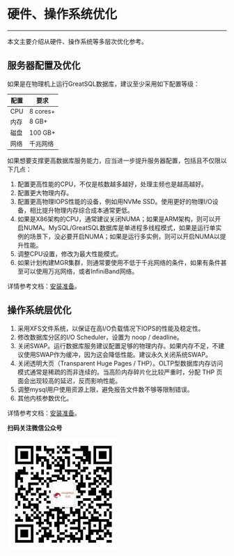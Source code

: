 # 硬件、操作系统优化
---

本文主要介绍从硬件、操作系统等多层次优化参考。

## 服务器配置及优化

如果是在物理机上运行GreatSQL数据库，建议至少采用如下配置等级：

| 配置 | 要求 |
| --- | --- |
| CPU | 8 cores+ |
| 内存 | 8 GB+ |
| 磁盘 | 100 GB+ |
| 网络 | 千兆网络 |

如果想要支撑更高数据库服务能力，应当进一步提升服务器配置，包括且不仅限以下几点：

1. 配置更高性能的CPU，不仅是核数越多越好，处理主频也是越高越好。
2. 配置更大物理内存。
3. 配置更高物理IOPS性能的设备，例如用NVMe SSD。使用更好的物理I/O设备，相比提升物理内存综合成本通常更低。
4. 如果是X86架构的CPU，通常建议关闭NUMA；如果是ARM架构，则可以开启NUMA。MySQL/GreatSQL数据库是单进程多线程模式，如果是运行单实例的场景下，没必要开启NUMA；如果是运行多实例，则可以开启NUMA以提升性能。
5. 调整CPU设置，修改为最大性能模式。
6. 如果计划构建MGR集群，则通常要使用不低于千兆网络的条件，如果有条件甚至可以使用万兆网络，或者InfiniBand网络。

详情参考文档：[安装准备](../4-install-guide/1-install-prepare.md#1-硬件环境)。

## 操作系统层优化

1. 采用XFS文件系统，以保证在高I/O负载情况下IOPS的性能及稳定性。
2. 修改数据库分区的I/O Scheduler，设置为 noop / deadline。
3. 关闭SWAP。运行数据库服务建议配置足够的物理内存。如果内存不足，不建议使用SWAP作为缓冲，因为这会降低性能。建议永久关闭系统SWAP。
4. 关闭透明大页（Transparent Huge Pages / THP）。OLTP型数据库内存访问模式通常是稀疏的而非连续的。当高阶内存碎片化比较严重时，分配 THP 页面会出现较高的延迟，反而影响性能。
5. 调整mysql用户使用资源上限，避免报告文件数不够等限制错误。
6. 其他内核参数优化。

详情参考文档：[安装准备](../4-install-guide/1-install-prepare.md#2-系统环境)。


**扫码关注微信公众号**

![greatsql-wx](../greatsql-wx.jpg)
